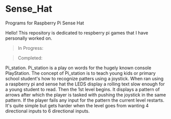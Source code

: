 # Sense_Hat
Programs for Raspberry Pi Sense Hat

Hello!
This repository is dedicated to respberry pi games that I have personally worked on.

> In Progress:




> Completed:

Pi_station. Pi_station is a play on words for the hugely known console PlayStation. The concept of Pi_station is to teach young kids or primary school student's how to recognize patters using a joystick. When ran using a raspberry pi and sense hat the LEDS display a rolling text slow enough for a young student to read. Then the 1st level begins. It displays a pattern of arrows after which the player is tasked with pushing the joystick in the same pattern. If the player fails any input for the pattern the current level restarts. It's quite simple but gets harder when the level goes from wanting 4 directional inputs to 6 directional inputs. 
